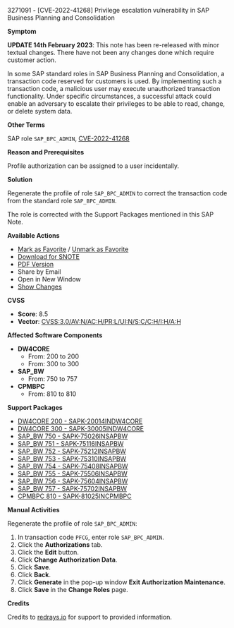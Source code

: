 3271091 - [CVE-2022-41268] Privilege escalation vulnerability in SAP Business Planning and Consolidation

**Symptom**

**UPDATE 14th February 2023**: This note has been re-released with minor textual changes. There have not been any changes done which require customer action.

In some SAP standard roles in SAP Business Planning and Consolidation, a transaction code reserved for customers is used. By implementing such a transaction code, a malicious user may execute unauthorized transaction functionality. Under specific circumstances, a successful attack could enable an adversary to escalate their privileges to be able to read, change, or delete system data.

**Other Terms**

SAP role `SAP_BPC_ADMIN`, [CVE-2022-41268](https://cve.mitre.org/cgi-bin/cvekey.cgi?keyword=CVE-2022-41268)

**Reason and Prerequisites**

Profile authorization can be assigned to a user incidentally.

**Solution**

Regenerate the profile of role `SAP_BPC_ADMIN` to correct the transaction code from the standard role `SAP_BPC_ADMIN`.

The role is corrected with the Support Packages mentioned in this SAP Note.

**Available Actions**

- [Mark as Favorite](https://me.sap.com/mark-as-favorite) / [Unmark as Favorite](https://me.sap.com/unmark-as-favorite)
- [Download for SNOTE](https://notesdownloads.sap.com/note/0040000001686332022)
- [PDF Version](https://userapps.support.sap.com/sap/support/sfm/notes/print/0003271091?language=en-US&token=4DEFC877A4BE11EC76DFD5B2C3DC263C)
- Share by Email
- Open in New Window
- [Show Changes](https://me.sap.com/notesLatestChanges/0003271091/E/diff)

**CVSS**

- **Score**: 8.5
- **Vector**: [CVSS:3.0/AV:N/AC:H/PR:L/UI:N/S:C/C:H/I:H/A:H](https://nvd.nist.gov/vuln-metrics/cvss/v3-calculator?vector=CVSS:3.0/AV:N/AC:H/PR:L/UI:N/S:C/C:H/I:H/A:H)

**Affected Software Components**

- **DW4CORE**
  - From: 200 to 200
  - From: 300 to 300
- **SAP_BW**
  - From: 750 to 757
- **CPMBPC**
  - From: 810 to 810

**Support Packages**

- [DW4CORE 200 - SAPK-20014INDW4CORE](https://me.sap.com/supportpackage/SAPK-20014INDW4CORE)
- [DW4CORE 300 - SAPK-30005INDW4CORE](https://me.sap.com/supportpackage/SAPK-30005INDW4CORE)
- [SAP_BW 750 - SAPK-75026INSAPBW](https://me.sap.com/supportpackage/SAPK-75026INSAPBW)
- [SAP_BW 751 - SAPK-75116INSAPBW](https://me.sap.com/supportpackage/SAPK-75116INSAPBW)
- [SAP_BW 752 - SAPK-75212INSAPBW](https://me.sap.com/supportpackage/SAPK-75212INSAPBW)
- [SAP_BW 753 - SAPK-75310INSAPBW](https://me.sap.com/supportpackage/SAPK-75310INSAPBW)
- [SAP_BW 754 - SAPK-75408INSAPBW](https://me.sap.com/supportpackage/SAPK-75408INSAPBW)
- [SAP_BW 755 - SAPK-75506INSAPBW](https://me.sap.com/supportpackage/SAPK-75506INSAPBW)
- [SAP_BW 756 - SAPK-75604INSAPBW](https://me.sap.com/supportpackage/SAPK-75604INSAPBW)
- [SAP_BW 757 - SAPK-75702INSAPBW](https://me.sap.com/supportpackage/SAPK-75702INSAPBW)
- [CPMBPC 810 - SAPK-81025INCPMBPC](https://me.sap.com/supportpackage/SAPK-81025INCPMBPC)

**Manual Activities**

Regenerate the profile of role `SAP_BPC_ADMIN`:

1. In transaction code `PFCG`, enter role `SAP_BPC_ADMIN`.
2. Click the **Authorizations** tab.
3. Click the **Edit** button.
4. Click **Change Authorization Data**.
5. Click **Save**.
6. Click **Back**.
7. Click **Generate** in the pop-up window **Exit Authorization Maintenance**.
8. Click **Save** in the **Change Roles** page.

**Credits**

Credits to [redrays.io](https://redrays.io) for support to provided information.
